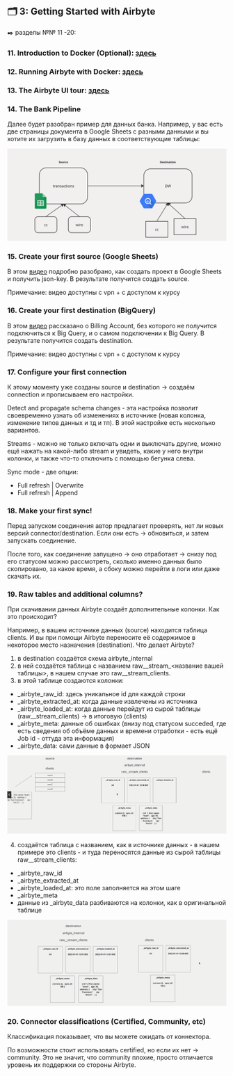 ## 🗂️ 3: Getting Started with Airbyte
✒️ разделы №№ 11 -20:

### 11. Introduction to Docker (Optional): [здесь](https://github.com/Malakhova-Natalya/IT_courses/blob/main/The%20Complete%20Hands-on%20Introduction%20to%20Airbyte/03_Getting%20Started%20with%20Airbyte/11.%20Introduction%20to%20Docker%20(Optional)/README.md)


### 12. Running Airbyte with Docker: [здесь](https://github.com/Malakhova-Natalya/IT_courses/blob/main/The%20Complete%20Hands-on%20Introduction%20to%20Airbyte/03_Getting%20Started%20with%20Airbyte/12.%20Running%20Airbyte%20with%20Docker/README.md)


### 13. The Airbyte UI tour: [здесь](https://github.com/Malakhova-Natalya/IT_courses/blob/main/The%20Complete%20Hands-on%20Introduction%20to%20Airbyte/03_Getting%20Started%20with%20Airbyte/13.%20The%20Airbyte%20UI%20tour/README.md)

### 14. The Bank Pipeline

Далее будет разобран пример для данных банка. Например, у вас есть две страницы документа в Google Sheets с разными данными и вы хотите их загрузить в базу данных в соответствующие таблицы:

![cover](https://github.com/Malakhova-Natalya/IT_courses/blob/main/The%20Complete%20Hands-on%20Introduction%20to%20Airbyte/44%20-%20from%20Google%20Sheets%20to%20DW.png)

### 15. Create your first source (Google Sheets)

В этом [видео](https://www.udemy.com/course/the-complete-hands-on-introduction-to-airbyte/learn/lecture/40239172#content) подробно разобрано, как создать проект в Google Sheets и получить json-key. В результате получится создать source.

Примечание: видео доступны с vpn + с доступом к курсу

### 16. Create your first destination (BigQuery)

 В этом [видео](https://www.udemy.com/course/the-complete-hands-on-introduction-to-airbyte/learn/lecture/40239174#content) рассказано о Billing Account, без которого не получится подключиться к Big Query, и о самом подключении к Big Query. В результате получится создать destination.

Примечание: видео доступны с vpn + с доступом к курсу

### 17. Configure your first connection

К этому моменту уже созданы source и destination → создаём connection и прописываем его настройки.

Detect and propagate schema changes - эта настройка позволит своевременно узнать об изменениях в источнике (новая колонка, изменение типов данных и тд и тп). В этой настройке есть несколько вариантов.

Streams - можно не только включать одни и выключать другие, можно ещё нажать на какой-либо stream и увидеть, какие у него внутри колонки, и также что-то отключить с помощью бегунка слева.

Sync mode - две опции:

- Full refresh | Overwrite
- Full refresh | Append

### 18. Make your first sync!

Перед запуском соединения автор предлагает проверять, нет ли новых версий connector/destination. Если они есть → обновиться, и затем запускать соединение.

После того, как соединение запущено → оно отработает → снизу под его статусом можно рассмотреть, сколько именно данных было скопировано, за какое время, а сбоку можно перейти в логи или даже скачать их.

### 19. Raw tables and additional columns?

При скачивании данных Airbyte создаёт дополнительные колонки. Как это происходит?

Например, в вашем источнике данных (source) находится таблица clients. И вы при помощи Airbyte переносите её содержимое в некоторое место назначения (destination). Что делает Airbyte?
1. в destination создаётся схема airbyte_internal
2. в ней создаётся таблица с названием raw__stream_<название вашей таблицы>, в нашем случае это raw__stream_clients.
3. в этой таблице создаются колонки:
 - _airbyte_raw_id: здесь уникальное id для каждой строки
 - _airbyte_extracted_at: когда данные извлечены из источника
 - _airbyte_loaded_at: когда данные перейдут из сырой таблицы (raw__stream_clients) → в итоговую (clients)
 - _airbyte_meta: данные об ошибках (внизу под статусом succeded, где есть сведения об объёме данных и времени отработки - есть ещё Job id - оттуда эта информация)
 - _airbyte_data: сами данные в формает JSON
   
![cover](https://github.com/Malakhova-Natalya/IT_courses/blob/main/The%20Complete%20Hands-on%20Introduction%20to%20Airbyte/45%20-%20raw%20tables.png)   

4. создаётся таблица с названием, как в источнике данных - в нашем примере это clients - и туда переносятся данные из сырой таблицы raw__stream_clients:
 - _airbyte_raw_id
 - _airbyte_extracted_at
 - _airbyte_loaded_at: это поле заполняется на этом шаге
 - _airbyte_meta
 - данные из _airbyte_data разбиваются на колонки, как в оригинальной таблице
   
![cover](https://github.com/Malakhova-Natalya/IT_courses/blob/main/The%20Complete%20Hands-on%20Introduction%20to%20Airbyte/46%20-%20raw%20tables%20progress.png)


### 20. Connector classifications (Certified, Community, etc)

Классификация показывает, что вы можете ожидать от коннектора.

По возможности стоит использовать certified, но если их нет → community. Это не значит, что community плохие, просто отличается уровень их поддержки со стороны Airbyte.



